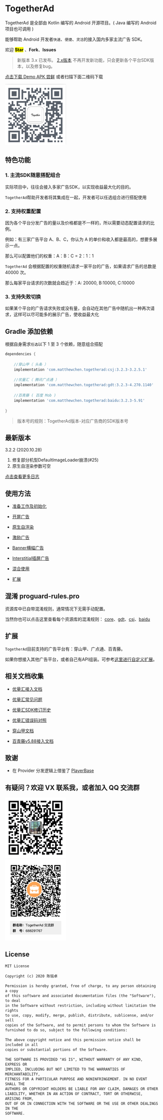 # TogetherAd

TogetherAd 是全部由 Kotlin 编写的 Android 开源项目。( Java 编写的 Android 项目也可调用 )

能够帮助 Android 开发者``快速``、``便捷``、``灵活``的接入国内多家主流广告 SDK。

欢迎 **<mark>Star**</mark> 、**Fork**、**Issues**

> 新版本 3.x 已发布。
>  [2.x版本](https://github.com/ifmvo/TogetherAd/tree/2.x) 不再开发新功能，只会更新各个平台SDK版本，以及修复bug。

[点击下载 Demo APK 尝鲜](https://www.pgyer.com/4jeV) 或者扫描下面二维码下载

<img src="img/QR-code.png"  height="200" width="200">

## 特色功能

### 1. 主流SDK随意搭配组合

实际项目中，往往会接入多家广告SDK，以实现收益最大化的目的。

``TogetherAd``帮助开发者将其集成在一起，开发者可以任选组合进行搭配使用

### 2. 支持权重配置

因为各个平台分发广告的量以及价格都是不一样的，所以需要动态配置请求的比例。

例如：有三家广告平台 A、B、C，你认为 A 的单价和收入都是最高的，想要多展示一点。

那么可以配置他们的权重：A：B：C = 2：1：1

``TogetherAd`` 会根据配置的权重随机请求一家平台的广告，如果请求广告的总数是 40000 次。

那么每家平台请求的次数就会趋近于：A: 20000, B:10000, C:10000

### 3. 支持失败切换

如果某个平台的广告请求失败或没有量，会自动在其他广告中随机出一种再次请求，这样可以尽可能多的展示广告，使收益最大化

## Gradle 添加依赖

根据自身需求``任选``以下 1 至 3 个依赖，随意组合搭配

```gradle
dependencies {

    //穿山甲（ 头条 ）
    implementation 'com.matthewchen.togetherad:csj:3.2.3-3.2.5.1'
    
    //优量汇（ 腾讯广点通 ）
    implementation 'com.matthewchen.togetherad:gdt:3.2.3-4.270.1140'
    
    //百青藤 ( 百度 Mob )
    implementation 'com.matthewchen.togetherad:baidu:3.2.3-5.91'
    
}
```

> 版本号的规则：TogetherAd版本-对应广告商的SDK版本号

## 最新版本

3.2.2 (2020.10.28)
1. 修复部分机型DefaultImageLoader崩溃(#25)
2. 原生自渲染参数可空

[点击查看更多日志](doc/update_log.md)

## 使用方法

- [准备工作及初始化](doc/prepare.md)

- [开屏广告](doc/splash.md)

- [原生自渲染](doc/native.md)

- [激励广告](doc/reward.md)

- [Banner横幅广告](doc/banner.md)

- [Interstitial插屏广告](doc/inter.md)

- [混合使用](doc/hybrid.md)

- [扩展](doc/extend.md)

## 混淆 proguard-rules.pro

资源库中已自带混淆规则，通常情况下无需手动配置。

当然你也可以点击这里查看每个资源库的混淆规则： [core](core/proguard-rules.pro)、[gdt](gdt/proguard-rules.pro)、[csj](csj/proguard-rules.pro)、[baidu](baidu/proguard-rules.pro)

## 扩展

``TogetherAd``目前支持的广告平台有：穿山甲、广点通、百青藤。

如果你想接入其他广告平台，或者自己有API组装。可参考[这里进行自定义扩展](doc/extend.md)。

## 相关文档收集

- [优量汇接入文档](https://developers.adnet.qq.com/doc/android/access_doc)

- [优量汇常见问题](https://e.qq.com/dev/help_detail.html?cid=668&pid=2208)

- [优量汇SDK修订历史](https://developers.adnet.qq.com/doc/android/union/union_version)

- [优量汇错误码对照](https://developers.adnet.qq.com/backend/error_code.html)

- [穿山甲文档](http://partner.toutiao.com/doc?id=5dd0fe756b181e00112e3ec5)

- [百青藤v5.88接入文档](https://baidu-ssp.gz.bcebos.com/mssp/sdk/BaiduMobAds_MSSP_bd_SDK_android_v5.88.pdf)

## 致谢

-  在 Provider 分发逻辑上借鉴了 [PlayerBase](https://github.com/jiajunhui/PlayerBase) 

## 有疑问？欢迎 VX 联系我，或者加入 QQ 交流群

<img src="img/Wechat.jpeg"  height="200" width="200">
</br>
<img src="img/QQ.png"  height="265" width="200">

## License

```
MIT License

Copyright (c) 2020 陈铭卓

Permission is hereby granted, free of charge, to any person obtaining a copy
of this software and associated documentation files (the "Software"), to deal
in the Software without restriction, including without limitation the rights
to use, copy, modify, merge, publish, distribute, sublicense, and/or sell
copies of the Software, and to permit persons to whom the Software is
furnished to do so, subject to the following conditions:

The above copyright notice and this permission notice shall be included in all
copies or substantial portions of the Software.

THE SOFTWARE IS PROVIDED "AS IS", WITHOUT WARRANTY OF ANY KIND, EXPRESS OR
IMPLIED, INCLUDING BUT NOT LIMITED TO THE WARRANTIES OF MERCHANTABILITY,
FITNESS FOR A PARTICULAR PURPOSE AND NONINFRINGEMENT. IN NO EVENT SHALL THE
AUTHORS OR COPYRIGHT HOLDERS BE LIABLE FOR ANY CLAIM, DAMAGES OR OTHER
LIABILITY, WHETHER IN AN ACTION OF CONTRACT, TORT OR OTHERWISE, ARISING FROM,
OUT OF OR IN CONNECTION WITH THE SOFTWARE OR THE USE OR OTHER DEALINGS IN THE
SOFTWARE.
```